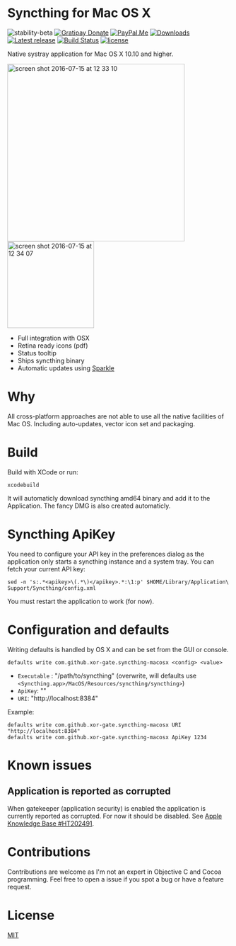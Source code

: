 # Syncthing for Mac OS X

![stability-beta](https://img.shields.io/badge/stability-beta-yellow.svg)
[![Gratipay Donate](https://img.shields.io/gratipay/user/xor-gate.svg?maxAge=2592000)](https://gratipay.com/~xor-gate)
[![PayPal.Me](https://img.shields.io/badge/donate-PayPal-green.svg?style=flat)](https://paypal.me/xorgate)
[![Downloads](https://img.shields.io/github/downloads/xor-gate/syncthing-macosx/total.svg)](https://github.com/xor-gate/syncthing-macosx/releases) [![Latest release](https://img.shields.io/github/release/xor-gate/syncthing-macosx.svg)](https://github.com/xor-gate/syncthing-macosx/releases/latest) [![Build Status](https://travis-ci.org/xor-gate/syncthing-macosx.svg?branch=master)](https://travis-ci.org/xor-gate/syncthing-macosx) [![license](https://img.shields.io/github/license/mashape/apistatus.svg?maxAge=2592000)](LICENSE)

Native systray application for Mac OS X 10.10 and higher.

<img width="401" alt="screen shot 2016-07-15 at 12 33 10" src="https://cloud.githubusercontent.com/assets/1050166/16871829/65a8ceb2-4a89-11e6-8a42-e11be129be5d.png">
<img width="196" alt="screen shot 2016-07-15 at 12 34 07" src="https://cloud.githubusercontent.com/assets/1050166/16871828/65a53b12-4a89-11e6-9318-c8697ee5f72f.png">

* Full integration with OSX
* Retina ready icons (pdf)
* Status tooltip
* Ships syncthing binary
* Automatic updates using [Sparkle](https://sparkle-project.org)

# Why

All cross-platform approaches are not able to use all the native facilities of Mac OS. Including auto-updates, vector icon set and packaging.

# Build

Build with XCode or run:

```
xcodebuild
```

It will automaticly download syncthing amd64 binary and add it to the Application. The fancy
 DMG is also created automaticly.

# Syncthing ApiKey

You need to configure your API key in the preferences dialog as the application only starts a syncthing instance
 and a system tray. You can fetch your current API key:

`sed -n 's:.*<apikey>\(.*\)</apikey>.*:\1:p' $HOME/Library/Application\ Support/Syncthing/config.xml`

You must restart the application to work (for now).

# Configuration and defaults

Writing defaults is handled by OS X and can be set from the GUI or console.

`defaults write com.github.xor-gate.syncthing-macosx <config> <value>`

* `Executable` : "/path/to/syncthing" (overwrite, will defaults use `<Syncthing.app>/MacOS/Resources/syncthing/syncthing>`)
* `ApiKey`: "<ApiKey>"
* `URI`: "http://localhost:8384"

Example:

```
defaults write com.github.xor-gate.syncthing-macosx URI "http://localhost:8384"
defaults write com.github.xor-gate.syncthing-macosx ApiKey 1234
```

# Known issues

## Application is reported as corrupted

When gatekeeper (application security) is enabled the application is currently reported as corrupted. For now it should be disabled. See [Apple Knowledge Base #HT202491](https://support.apple.com/en-us/HT202491).

# Contributions

Contributions are welcome as I'm not an expert in Objective C and Cocoa programming. Feel free to open a issue if you spot a bug or have a feature request.

# License

[MIT](LICENSE)
